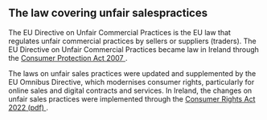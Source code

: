 ##  The law covering unfair salespractices

The EU Directive on Unfair Commercial Practices is the EU law that regulates
unfair commercial practices by sellers or suppliers (traders). The EU
Directive on Unfair Commercial Practices became law in Ireland through the [
Consumer Protection Act 2007
](https://www.irishstatutebook.ie/eli/2007/act/19/enacted/en/html) .

The laws on unfair sales practices were updated and supplemented by the EU
Omnibus Directive, which modernises consumer rights, particularly for online
sales and digital contracts and services. In Ireland, the changes on unfair
sales practices were implemented through the [ Consumer Rights Act 2022 (pdf)
](https://www.irishstatutebook.ie/eli/2022/act/37/enacted/en/pdf) .
